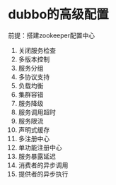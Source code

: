 # dubbo的高级配置
前提：搭建zookeeper配置中心
1. 关闭服务检查
2. 多版本控制
3. 服务分组
4. 多协议支持
5. 负载均衡
6. 集群容错
7. 服务降级
8. 服务调用超时
9. 服务限流
10. 声明式缓存
11. 多注册中心
12. 单功能注册中心
13. 服务暴露延迟
14. 消费者的异步调用
15. 提供者的异步执行

